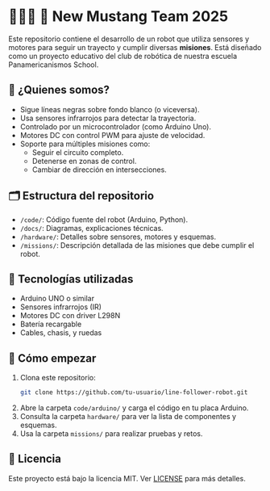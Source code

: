 # 🤖🇵🇦 🐎 New Mustang Team 2025

Este repositorio contiene el desarrollo de un robot que utiliza sensores y motores para seguir un trayecto y cumplir diversas **misiones**. Está diseñado como un proyecto educativo del club de robótica de nuestra escuela Panamericanismos School.

## 🔧 ¿Quienes somos?
- Sigue líneas negras sobre fondo blanco (o viceversa).
- Usa sensores infrarrojos para detectar la trayectoria.
- Controlado por un microcontrolador (como Arduino Uno).
- Motores DC con control PWM para ajuste de velocidad.
- Soporte para múltiples misiones como:
  - Seguir el circuito completo.
  - Detenerse en zonas de control.
  - Cambiar de dirección en intersecciones.

## 🗂 Estructura del repositorio

- `/code/`: Código fuente del robot (Arduino, Python).
- `/docs/`: Diagramas, explicaciones técnicas.
- `/hardware/`: Detalles sobre sensores, motores y esquemas.
- `/missions/`: Descripción detallada de las misiones que debe cumplir el robot.

## 🧠 Tecnologías utilizadas

- Arduino UNO o similar
- Sensores infrarrojos (IR)
- Motores DC con driver L298N
- Batería recargable
- Cables, chasis, y ruedas

## 🚀 Cómo empezar

1. Clona este repositorio:
   ```bash
   git clone https://github.com/tu-usuario/line-follower-robot.git
   ```
2. Abre la carpeta `code/arduino/` y carga el código en tu placa Arduino.
3. Consulta la carpeta `hardware/` para ver la lista de componentes y esquemas.
4. Usa la carpeta `missions/` para realizar pruebas y retos.

## 📄 Licencia

Este proyecto está bajo la licencia MIT. Ver [LICENSE](LICENSE) para más detalles.
